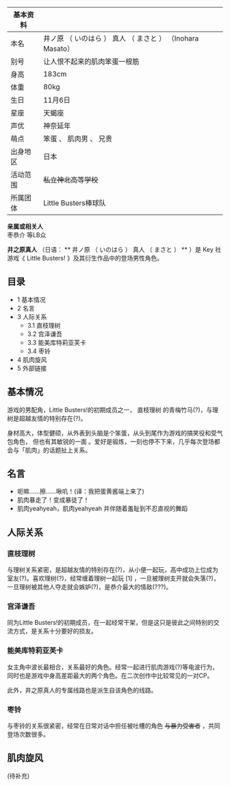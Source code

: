 |  **基本资料**  ||
|---|---|
|本名  |  井ノ原  （  いのはら  ）  真人  （  まさと  ）  （Inohara Masato）   |
|别号  |  让人恨不起来的肌肉笨蛋一根筋   |
|身高  |  183cm   |
|体重  |  80kg   |
|生日  |  11月6日   |
|星座  |  天蝎座   |
|声优  |  神奈延年   |
|萌点  |  笨蛋  、  肌肉男  、  兄贵   |
|出身地区  |  日本   |
|活动范围  |  ~~私立神北高等学校~~  |
|所属团体  |  Little Busters棒球队   |
**亲属或相关人**  
枣恭介  等LB众  
  
**井之原真人** （日语： ** 井ノ原  （  いのはら  ）  真人  （  まさと  ）  ** ）是  Key  社游戏《  Little
Busters!  》及其衍生作品中的登场男性角色。

##  目录

  * 1  基本情况 
  * 2  名言 
  * 3  人际关系 
    * 3.1  直枝理树 
    * 3.2  宫泽谦吾 
    * 3.3  能美库特莉亚芙卡 
    * 3.4  枣铃 
  * 4  肌肉旋风 
  * 5  外部链接 

##  基本情况

游戏的男配角，Little Busters!的初期成员之一，  直枝理树  的青梅竹马(?)，与理树是超越友情的特别存在(?)。

身材高大，体型健硕，从外表到头脑是个笨蛋，从头到尾作为游戏的搞笑役和受气包角色，  但也有其敏锐的一面
。爱好是锻炼，一刻也停不下来，几乎每次登场都会与「肌肉」的话题扯上关系。

##  名言

  * 呃嘛……擦……啾叽！(译：我把蛋黄酱端上来了) 
  * 肌肉暴走了！变成暴徒了！ 
  * 肌肉yeahyeah，肌肉yeahyeah  并伴随着羞耻到不忍直视的舞蹈 

##  人际关系

###  直枝理树

与理树关系紧密，是超越友情的特别存在(?)，从小便一起玩，高中成功上位成为室友(?)。喜欢理树(?)，经常缠着理树一起玩  [1]
，一旦被理树支开就会失落(?)，一旦理树被其他人夺走就会嫉妒(?)，是恭介最大的情敌(???)。

###  宫泽谦吾

同为Little Busters!的初期成员，在一起经常干架，但是这只是彼此之间特别的交流方式，是关系十分要好的损友。

###  能美库特莉亚芙卡

女主角中波长最相合，关系最好的角色。经常一起进行肌肉游戏(?)等电波行为，同时也是游戏中身高差距最大的两个角色。在二次创作中比较常见的一对CP。

此外，井之原真人的专属线路也是派生自该角色的线路。

###  枣铃

与枣铃的关系很紧密，经常在日常对话中担任被吐槽的角色 ~~与暴力受害者~~ ，共同登场次数很多。

##  肌肉旋风

(待补充)

  